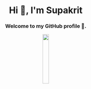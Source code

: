 <h1 align="center">Hi 👋, I'm Supakrit</h1>
<h3 align="center">Welcome to my GitHub profile 🍵.</h3>
<div align="center">

<img src="https://raw.githubusercontent.com/supakrit03/supakrit03/main/hello.gif" width="20%" />
</div>

